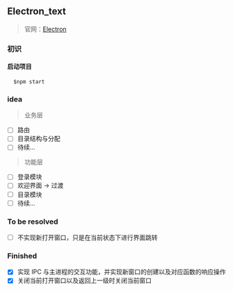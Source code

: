 ## Electron_text

> 官网：[Electron](https://electronjs.org/)

### 初识

#### 启动项目

``` node
  $npm start
```

### idea

> 业务层

- [ ] 路由
- [ ] 目录结构与分配
- [ ] 待续...

> 功能层

- [ ] 登录模块
- [ ] 欢迎界面 -> 过渡
- [ ] 目录模块
- [ ] 待续...

### To be resolved
- [ ] 不实现新打开窗口，只是在当前状态下进行界面跳转

### Finished

- [x] 实现 IPC 与主进程的交互功能，并实现新窗口的创建以及对应函数的响应操作
- [x] 关闭当前打开窗口以及返回上一级时关闭当前窗口